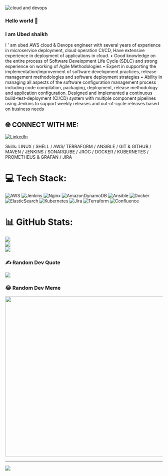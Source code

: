 ![cloud and devops](https://github.com/shaikh-ubed/shaikh-ubed/blob/main/gif_icons/Blue%20Tosca%20Geometric%20Technology%20Linkedln%20Banner%20(1).gif)


### Hello world 👋


###  I am Ubed shaikh


I ' am ubed AWS cloud & Devops engineer with several years of experience in microservice deployment, cloud operation CI/CD, Have extensive experience in deployment of applications in cloud. • Good knowledge on the entire process of Software Development Life Cycle (SDLC) and strong experience on working of Agile Methodologies • Expert in supporting the implementation/improvement of software development practices, release management methodologies and software deployment strategies • Ability in managing all aspects of the software configuration management process including code compilation, packaging, deployment, release methodology and application configuration. Designed and implemented a continuous build-test-deployment (CI/CD) system with multiple component pipelines using Jenkins to support weekly releases and out-of-cycle releases based on business needs

## 🌐 CONNECT WITH ME:
[![LinkedIn](https://img.shields.io/badge/LinkedIn-%230077B5.svg?logo=linkedin&logoColor=white)](https://linkedin.com/in/https://www.linkedin.com/in/ubed-shaikh-devops/) 







Skills: LINUX / SHELL  / AWS/ TERRAFORM / ANSIBLE / GIT & GITHUB / MAVEN / JENKINS / SONARQUBE / JROG / DOCKER / KUBERNETES / PROMETHEUS & GRAFAN / JIRA






# 💻 Tech Stack:
![AWS](https://img.shields.io/badge/AWS-%23FF9900.svg?style=flat-square&logo=amazon-aws&logoColor=white) ![Jenkins](https://img.shields.io/badge/jenkins-%232C5263.svg?style=flat-square&logo=jenkins&logoColor=white) ![Nginx](https://img.shields.io/badge/nginx-%23009639.svg?style=flat-square&logo=nginx&logoColor=white) ![AmazonDynamoDB](https://img.shields.io/badge/Amazon%20DynamoDB-4053D6?style=flat-square&logo=Amazon%20DynamoDB&logoColor=white) ![Ansible](https://img.shields.io/badge/ansible-%231A1918.svg?style=flat-square&logo=ansible&logoColor=white) ![Docker](https://img.shields.io/badge/docker-%230db7ed.svg?style=flat-square&logo=docker&logoColor=white) ![ElasticSearch](https://img.shields.io/badge/-ElasticSearch-005571?style=flat-square&logo=elasticsearch) ![Kubernetes](https://img.shields.io/badge/kubernetes-%23326ce5.svg?style=flat-square&logo=kubernetes&logoColor=white) ![Jira](https://img.shields.io/badge/jira-%230A0FFF.svg?style=flat-square&logo=jira&logoColor=white) ![Terraform](https://img.shields.io/badge/terraform-%235835CC.svg?style=flat-square&logo=terraform&logoColor=white) ![Confluence](https://img.shields.io/badge/confluence-%23172BF4.svg?style=flat-square&logo=confluence&logoColor=white)
# 📊 GitHub Stats:
![](https://github-readme-stats.vercel.app/api?username=shaikh-ubed&theme=blue-green&hide_border=false&include_all_commits=false&count_private=false)<br/>
![](https://github-readme-streak-stats.herokuapp.com/?user=shaikh-ubed&theme=blue-green&hide_border=false)<br/>
![](https://github-readme-stats.vercel.app/api/top-langs/?username=shaikh-ubed&theme=blue-green&hide_border=false&include_all_commits=false&count_private=false&layout=compact)

### ✍️ Random Dev Quote
![](https://quotes-github-readme.vercel.app/api?type=horizontal&theme=radical)

### 😂 Random Dev Meme
<img src="https://random-memer.herokuapp.com/" width="512px"/>

---
[![](https://visitcount.itsvg.in/api?id=shaikh-ubed&icon=0&color=0)](https://visitcount.itsvg.in)

<!-- Proudly created with GPRM ( https://gprm.itsvg.in ) -->


